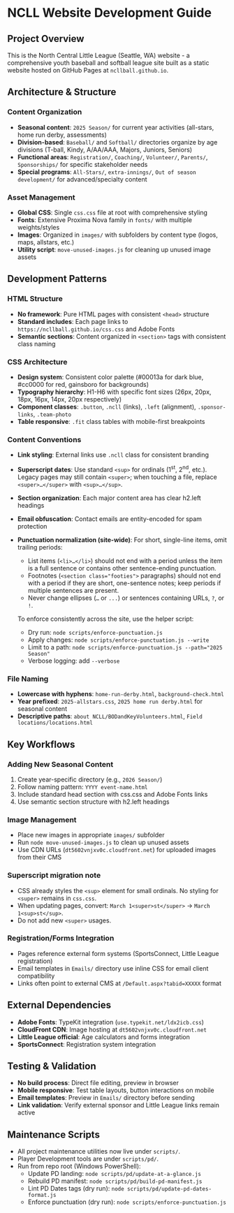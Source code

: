 # NCLL Website Development Guide

## Project Overview
This is the North Central Little League (Seattle, WA) website - a comprehensive youth baseball and softball league site built as a static website hosted on GitHub Pages at `ncllball.github.io`.

## Architecture & Structure

### Content Organization
- **Seasonal content**: `2025 Season/` for current year activities (all-stars, home run derby, assessments)
- **Division-based**: `Baseball/` and `Softball/` directories organize by age divisions (T-ball, Kindy, A/AA/AAA, Majors, Juniors, Seniors)
- **Functional areas**: `Registration/`, `Coaching/`, `Volunteer/`, `Parents/`, `Sponsorships/` for specific stakeholder needs
- **Special programs**: `All-Stars/`, `extra-innings/`, `Out of season development/` for advanced/specialty content

### Asset Management
- **Global CSS**: Single `css.css` file at root with comprehensive styling
- **Fonts**: Extensive Proxima Nova family in `fonts/` with multiple weights/styles
- **Images**: Organized in `images/` with subfolders by content type (logos, maps, allstars, etc.)
- **Utility script**: `move-unused-images.js` for cleaning up unused image assets

## Development Patterns

### HTML Structure
- **No framework**: Pure HTML pages with consistent `<head>` structure
- **Standard includes**: Each page links to `https://ncllball.github.io/css.css` and Adobe Fonts
- **Semantic sections**: Content organized in `<section>` tags with consistent class naming

### CSS Architecture
- **Design system**: Consistent color palette (#00013a for dark blue, #cc0000 for red, gainsboro for backgrounds)
- **Typography hierarchy**: H1-H6 with specific font sizes (26px, 20px, 18px, 16px, 14px, 20px respectively)
- **Component classes**: `.button`, `.ncll` (links), `.left` (alignment), `.sponsor-links`, `.team-photo`
- **Table responsive**: `.fit` class tables with mobile-first breakpoints

### Content Conventions
- **Link styling**: External links use `.ncll` class for consistent branding
- **Superscript dates**: Use standard `<sup>` for ordinals (1<sup>st</sup>, 2<sup>nd</sup>, etc.). Legacy pages may still contain `<super>`; when touching a file, replace `<super>…</super>` with `<sup>…</sup>`.
- **Section organization**: Each major content area has clear h2.left headings
- **Email obfuscation**: Contact emails are entity-encoded for spam protection
- **Punctuation normalization (site-wide)**: For short, single-line items, omit trailing periods:
	- List items (`<li>…</li>`) should not end with a period unless the item is a full sentence or contains other sentence-ending punctuation.
	- Footnotes (`<section class="footies">` paragraphs) should not end with a period if they are short, one-sentence notes; keep periods if multiple sentences are present.
	- Never change ellipses (`…` or `...`) or sentences containing URLs, `?`, or `!`.

	To enforce consistently across the site, use the helper script:

	- Dry run: `node scripts/enforce-punctuation.js`
	- Apply changes: `node scripts/enforce-punctuation.js --write`
	- Limit to a path: `node scripts/enforce-punctuation.js --path="2025 Season"`
	- Verbose logging: add `--verbose`

### File Naming
- **Lowercase with hyphens**: `home-run-derby.html`, `background-check.html`
- **Year prefixed**: `2025-allstars.css`, `2025 home run derby.html` for seasonal content
- **Descriptive paths**: `about NCLL/BODandKeyVolunteers.html`, `Field locations/locations.html`

## Key Workflows

### Adding New Seasonal Content
1. Create year-specific directory (e.g., `2026 Season/`)
2. Follow naming pattern: `YYYY event-name.html`
3. Include standard head section with css.css and Adobe Fonts links
4. Use semantic section structure with h2.left headings

### Image Management
- Place new images in appropriate `images/` subfolder
- Run `node move-unused-images.js` to clean up unused assets
- Use CDN URLs (`dt5602vnjxv0c.cloudfront.net`) for uploaded images from their CMS

### Superscript migration note
- CSS already styles the `<sup>` element for small ordinals. No styling for `<super>` remains in `css.css`.
- When updating pages, convert: `March 1<super>st</super>` → `March 1<sup>st</sup>`.
- Do not add new `<super>` usages.

### Registration/Forms Integration
- Pages reference external form systems (SportsConnect, Little League registration)
- Email templates in `Emails/` directory use inline CSS for email client compatibility
- Links often point to external CMS at `/Default.aspx?tabid=XXXXX` format

## External Dependencies
- **Adobe Fonts**: TypeKit integration (`use.typekit.net/ldx2icb.css`)
- **CloudFront CDN**: Image hosting at `dt5602vnjxv0c.cloudfront.net`
- **Little League official**: Age calculators and forms integration
- **SportsConnect**: Registration system integration

## Testing & Validation
- **No build process**: Direct file editing, preview in browser
- **Mobile responsive**: Test table layouts, button interactions on mobile
- **Email templates**: Preview in `Emails/` directory before sending
- **Link validation**: Verify external sponsor and Little League links remain active

## Maintenance Scripts
- All project maintenance utilities now live under `scripts/`.
- Player Development tools are under `scripts/pd/`.
- Run from repo root (Windows PowerShell):
	- Update PD landing: `node scripts/pd/update-at-a-glance.js`
	- Rebuild PD manifest: `node scripts/pd/build-pd-manifest.js`
	- Lint PD Dates tags (dry run): `node scripts/pd/update-pd-dates-format.js`
	- Enforce punctuation (dry run): `node scripts/enforce-punctuation.js`
